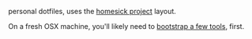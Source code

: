 personal dotfiles, uses the [homesick
project](https://github.com/technicalpickles/homesick) layout.

On a fresh OSX machine, you'll likely need to [bootstrap a few
tools](http://www.moncefbelyamani.com/how-to-install-xcode-homebrew-git-rvm-ruby-on-mac/),
first.

